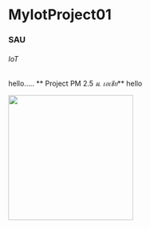 # MyIotProject01
### SAU
###### IoT
hello.....
** Project PM 2.5 *ม. เอเชีย***  hello


<img src ="https://i.ibb.co/WcBcG66/Angry-Birds.png" width = "250">
